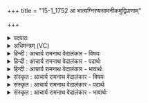 +++
title = "15-1_1752 आ भात्यग्निरुषसामनीकमुद्विप्राणाम्"

+++
<details><summary>पदपाठः</summary>

आ꣡। भा꣢ति। अग्निः꣣। उ꣣ष꣡सा꣢म्। अ꣡नी꣢꣯कम्। उत्। वि꣡प्रा꣢꣯णाम्। वि। प्रा꣣णाम्। देवयाः꣢। दे꣣व। याः꣢। वा꣡चः꣢꣯। अ꣣स्थुः। अर्वा꣡ञ्चा꣢। नू꣣न꣢म्। र꣣थ्या। इह꣢। या꣣तम्। पीपिवा꣡ꣳस꣢म्। अ꣣श्विना। घर्म꣢म्। अ꣡च्छ꣢꣯। १७५२।
</details>

<details><summary>अधिमन्त्रम् (VC)</summary>

- अश्विनौ
- अत्रिर्भौमः
- त्रिष्टुप्
- धैवतः
</details>

<details><summary>हिन्दी : आचार्य रामनाथ वेदालंकार - विषयः</summary>

प्रथम मन्त्र में प्राणायाम का वर्णन है।
</details>

<details><summary>हिन्दी : आचार्य रामनाथ वेदालंकार - पदार्थः</summary>

पदार्थान्वयभाषाः -  (अग्निः) यज्ञाग्नि (आ भाति) आभासित हो रही है, (उषसाम्) उषाओं की (अनीकम्) किरण-सेना भी (आ भाति) आभासित हो रही है। (विप्राणाम्) मेधावी उपासकों की (देवयाः) परमात्माराधना की इच्छुक (वाचः) वाणियाँ (उद् अस्थुः) उठ रही हैं। हे (रथ्या) शरीर-रथ को चलानेवाले (अश्विना) प्राणापानो ! तुम दोनों (अर्वाञ्चा) हमारे अभिमुख होते हुए (नूनम्) निश्चय ही (इह) यहाँ (पीपिवांसम्) समृद्ध (घर्मम्) प्रातःकालीन ब्रह्मयज्ञ के(अच्छ)प्रति (आ यातम्) आओ ॥१॥
</details>

<details><summary>हिन्दी : आचार्य रामनाथ वेदालंकार - भावार्थः</summary>

भावार्थभाषाः -  उषाकाल में स्वच्छ प्राभातिक वायु में ब्रह्मयज्ञ में किया गया प्राणायाम अपूर्व,तेज,जागृति,स्फूर्ति,आरोग्य और बल प्रदान करता है ॥१॥
</details>

<details><summary>संस्कृत : आचार्य रामनाथ वेदालंकार - विषयः</summary>

तत्रादौ प्राणायामविषयं वर्णयति।
</details>

<details><summary>संस्कृत : आचार्य रामनाथ वेदालंकार - पदार्थः</summary>

पदार्थान्वयभाषाः -  (अग्निः) यज्ञाग्निः (आ भाति) आभासते, (उषसाम्) प्रभातकान्तीनाम् (अनीकम्) किरणसैन्यमपि (आ भाति) आ भासते। (विप्राणाम्) मेधाविनाम् उपासकानाम् (देवयाः) परमात्माराधनकामाः (वाचः) गिरः (उद् अस्थुः) उत्तिष्ठन्ति। हे (रथ्या) रथ्यौ देहरथवोढारौ (अश्विना) अश्विनौ प्राणापानौ। युवाम् (अर्वाञ्चा) अर्वाञ्चौ अस्मदभिमुखौ सन्तौ (नूनम्) निश्चयेन (इह) अत्र (पीपिवांसम्) आप्यायितम्।[ओप्यायी वृद्धौ,लिटः क्वसुः,प्यायः पी आदेशः।] (धर्मम्) प्रातःकालिकं ब्रह्मयज्ञम् (अच्छ) प्रति (आ यातम्) आगच्छतम् ॥१॥२
</details>

<details><summary>संस्कृत : आचार्य रामनाथ वेदालंकार - भावार्थः</summary>

भावार्थभाषाः -  उषःकाले स्वच्छे प्रभातवायौ ब्रह्मयज्ञे कृतः प्राणायामोऽपूर्वं तेजो जागर्तिं स्फूर्तिमारोग्यं बलं च प्रयच्छति ॥१॥
</details>